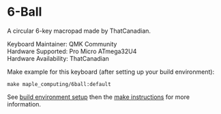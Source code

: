 6-Ball
======

A circular 6-key macropad made by ThatCanadian.

Keyboard Maintainer: QMK Community  
Hardware Supported: Pro Micro ATmega32U4  
Hardware Availability: ThatCanadian

Make example for this keyboard (after setting up your build environment):

    make maple_computing/6ball:default

See [build environment setup](https://docs.qmk.fm/#/getting_started_build_tools) then the [make instructions](https://docs.qmk.fm/#/getting_started_make_guide) for more information.
